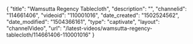 {
    "title": "Wamsutta Regency Tablecloth",
    "description": "",
    "channelid": "114661406",
    "videoid": "110001016",
    "date_created": "1502524562",
    "date_modified": "1504366161",
    "type": "captivate",
    "layout": "channelVideo",
    "url": "\/latest-videos\/wamsutta-regency-tablecloth\/114661406-110001016"
}